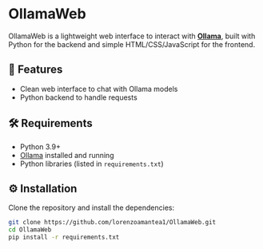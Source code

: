 # OllamaWeb

OllamaWeb is a lightweight web interface to interact with **[Ollama](https://ollama.com/)**, built with Python for the backend and simple HTML/CSS/JavaScript for the frontend.

## 🚀 Features
- Clean web interface to chat with Ollama models  
- Python backend to handle requests  

## 🛠 Requirements
- Python 3.9+
- [Ollama](https://ollama.com/) installed and running
- Python libraries (listed in `requirements.txt`)

## ⚙️ Installation
Clone the repository and install the dependencies:

```bash
git clone https://github.com/lorenzoamantea1/OllamaWeb.git
cd OllamaWeb
pip install -r requirements.txt
```
